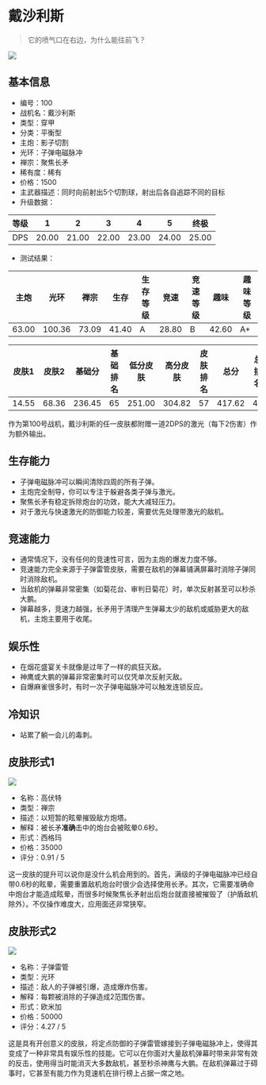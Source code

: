 # 戴沙利斯

> 它的喷气口在右边，为什么能往前飞？

<img src="/ships/ship_100.png" style={{zoom:1}}/>

## 基本信息

- 编号：100
- 战机名：戴沙利斯
- 类型：穿甲
- 分类：平衡型
- 主炮：影子切割
- 光环：子弹电磁脉冲
- 禅宗：聚焦长矛
- 稀有度：稀有
- 价格：1500
- 主武器描述：同时向前射出5个切割球，射出后各自追踪不同的目标
- 升级数据：

| 等级 | 1 | 2 | 3 | 4 | 5 | 终极 |
|--|--|--|--|--|--|--|
| DPS | 20.00 | 21.00 | 22.00 | 23.00 | 24.00 | 25.00 |

- 测试结果：

| 主炮 | 光环 | 禅宗 | 生存 | 生存等级 | 竞速 | 竞速等级 | 趣味 | 趣味等级 |
|--|--|--|--|--|--|--|--|--|
| 63.00 | 100.36 | 73.09 | 41.40 | A | 28.80 | B | 42.60 | A+ |

| 皮肤1 | 皮肤2 | 基础分 | 基础排名 | 低分皮肤 | 高分皮肤 | 皮肤排名 | 总分 | 总排名 |
|--|--|--|--|--|--|--|--|--|
| 14.55 | 68.36 | 236.45 | 65 | 251.00 | 304.82 | 57 | 417.62 | 49 |

作为第100号战机，戴沙利斯的任一皮肤都附赠一道2DPS的激光（每下2伤害）作为额外输出。

## 生存能力

- 子弹电磁脉冲可以瞬间清除四周的所有子弹。
- 主炮完全制导，你可以专注于躲避各类子弹与激光。
- 聚焦长矛有稳定拆除炮台的功效，能大大减轻压力。
- 对于激光与快速激光的防御能力较差，需要优先处理带激光的敌机。

## 竞速能力

- 通常情况下，没有任何的竞速性可言，因为主炮的爆发力度不够。
- 竞速能力完全来源于子弹雷管皮肤，需要在敌机的弹幕铺满屏幕时消除子弹同时消除敌机。
- 当敌机的弹幕非常密集（如菊花台、审判日菊花）时，单次反射甚至可以秒杀大鹏。
- 弹幕越多，竞速力越强，长矛用于清理产生弹幕太少的敌机或威胁更大的敌机，主炮主要用于收尾。

## 娱乐性

- 在烟花盛宴关卡就像是过年了一样的疯狂灭敌。
- 神鹰或大鹏的弹幕非常密集时可以仅凭单次反射灭敌。
- 自爆麻雀很多时，有时一次子弹电磁脉冲可以触发连锁反应。

## 冷知识

- 站累了躺一会儿的毒刺。

## 皮肤形式1

<img src="/ships/ship_100_apex_1.png" style={{zoom:1}}/>

- 名称：高伏特
- 类型：禅宗
- 描述：以短暂的眩晕摧毁敌方炮塔。
- 解释：被长矛**准确**击中的炮台会被眩晕0.6秒。
- 形式：西格玛
- 价格：35000
- 评分：0.91 / 5

这一皮肤的提升可以说你是没什么机会用到的。首先，满级的子弹电磁脉冲已经自带0.6秒的眩晕，需要重置敌机炮台时很少会选择使用长矛。其次，它需要准确命中炮台才能造成眩晕，而很多时候聚焦长矛射出后炮台就直接被摧毁了（护盾敌机除外）。不仅操作难度大，应用面还非常狭窄。

## 皮肤形式2

<img src="/ships/ship_100_apex_2.png" style={{zoom:1}}/>

- 名称：子弹雷管
- 类型：光环
- 描述：敌人的子弹被引爆，造成爆炸伤害。
- 解释：每颗被消除的子弹造成2范围伤害。
- 形式：欧米加
- 价格：50000
- 评分：4.27 / 5

这是具有开创意义的皮肤，将定点防御的子弹雷管嫁接到子弹电磁脉冲上，使得其变成了一种非常具有娱乐性的技能。它可以在你面对大量敌机弹幕时带来非常有效的反击，使用得当时能消灭大多数敌机，甚至秒杀神鹰与大鹏。在敌机弹幕过于碍事时，它甚至有能力作为竞速机在排行榜上占据一席之地。
